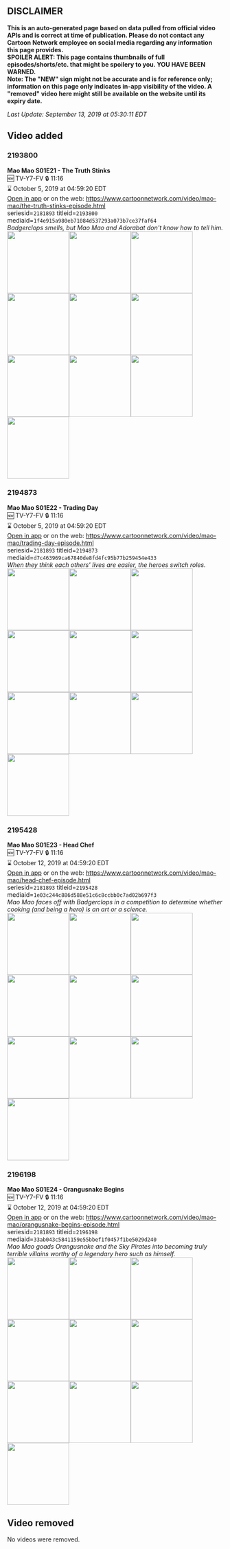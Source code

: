 ## DISCLAIMER
**This is an auto-generated page based on data pulled from official video APIs and is correct at time of publication. Please do not contact any Cartoon Network employee on social media regarding any information this page provides.**  
**SPOILER ALERT: This page contains thumbnails of full episodes/shorts/etc. that might be spoilery to you. YOU HAVE BEEN WARNED.**  
**Note: The "NEW" sign might not be accurate and is for reference only; information on this page only indicates in-app visibility of the video. A "removed" video here might still be available on the website until its expiry date.**  

_Last Update: September 13, 2019 at 05:30:11 EDT_
## Video added
### 2193800
**Mao Mao S01E21 - The Truth Stinks**  
🆕 TV-Y7-FV 🔒 11:16  
⌛ October 5, 2019 at 04:59:20 EDT  
[Open in app](https://tinyurl.com/y375ot5s) or on the web: https://www.cartoonnetwork.com/video/mao-mao/the-truth-stinks-episode.html  
seriesid=`2181893` titleid=`2193800` mediaid=`1f4e915a980eb71084d537293a073b7ce37faf64`  
_Badgerclops smells, but Mao Mao and Adorabat don't know how to tell him._  
<a href="https://s3.amazonaws.com/cartoonorchestrator/2193800_001_1280x720.jpg"><img src="https://s3.amazonaws.com/cartoonorchestrator/2193800_001_640x360.jpg" height="144px" /></a><a href="https://s3.amazonaws.com/cartoonorchestrator/2193800_002_1280x720.jpg"><img src="https://s3.amazonaws.com/cartoonorchestrator/2193800_002_640x360.jpg" height="144px" /></a><a href="https://s3.amazonaws.com/cartoonorchestrator/2193800_003_1280x720.jpg"><img src="https://s3.amazonaws.com/cartoonorchestrator/2193800_003_640x360.jpg" height="144px" /></a><a href="https://s3.amazonaws.com/cartoonorchestrator/2193800_004_1280x720.jpg"><img src="https://s3.amazonaws.com/cartoonorchestrator/2193800_004_640x360.jpg" height="144px" /></a><a href="https://s3.amazonaws.com/cartoonorchestrator/2193800_005_1280x720.jpg"><img src="https://s3.amazonaws.com/cartoonorchestrator/2193800_005_640x360.jpg" height="144px" /></a><a href="https://s3.amazonaws.com/cartoonorchestrator/2193800_006_1280x720.jpg"><img src="https://s3.amazonaws.com/cartoonorchestrator/2193800_006_640x360.jpg" height="144px" /></a><a href="https://s3.amazonaws.com/cartoonorchestrator/2193800_007_1280x720.jpg"><img src="https://s3.amazonaws.com/cartoonorchestrator/2193800_007_640x360.jpg" height="144px" /></a><a href="https://s3.amazonaws.com/cartoonorchestrator/2193800_008_1280x720.jpg"><img src="https://s3.amazonaws.com/cartoonorchestrator/2193800_008_640x360.jpg" height="144px" /></a><a href="https://s3.amazonaws.com/cartoonorchestrator/2193800_009_1280x720.jpg"><img src="https://s3.amazonaws.com/cartoonorchestrator/2193800_009_640x360.jpg" height="144px" /></a><a href="https://s3.amazonaws.com/cartoonorchestrator/2193800_010_1280x720.jpg"><img src="https://s3.amazonaws.com/cartoonorchestrator/2193800_010_640x360.jpg" height="144px" /></a>
### 2194873
**Mao Mao S01E22 - Trading Day**  
🆕 TV-Y7-FV 🔒 11:16  
⌛ October 5, 2019 at 04:59:20 EDT  
[Open in app](https://tinyurl.com/y6s9zktn) or on the web: https://www.cartoonnetwork.com/video/mao-mao/trading-day-episode.html  
seriesid=`2181893` titleid=`2194873` mediaid=`d7c463969ca67840de8fd4fc95b77b259454e433`  
_When they think each others' lives are easier, the heroes switch roles._  
<a href="https://s3.amazonaws.com/cartoonorchestrator/2194873_001_1280x720.jpg"><img src="https://s3.amazonaws.com/cartoonorchestrator/2194873_001_640x360.jpg" height="144px" /></a><a href="https://s3.amazonaws.com/cartoonorchestrator/2194873_002_1280x720.jpg"><img src="https://s3.amazonaws.com/cartoonorchestrator/2194873_002_640x360.jpg" height="144px" /></a><a href="https://s3.amazonaws.com/cartoonorchestrator/2194873_003_1280x720.jpg"><img src="https://s3.amazonaws.com/cartoonorchestrator/2194873_003_640x360.jpg" height="144px" /></a><a href="https://s3.amazonaws.com/cartoonorchestrator/2194873_004_1280x720.jpg"><img src="https://s3.amazonaws.com/cartoonorchestrator/2194873_004_640x360.jpg" height="144px" /></a><a href="https://s3.amazonaws.com/cartoonorchestrator/2194873_005_1280x720.jpg"><img src="https://s3.amazonaws.com/cartoonorchestrator/2194873_005_640x360.jpg" height="144px" /></a><a href="https://s3.amazonaws.com/cartoonorchestrator/2194873_006_1280x720.jpg"><img src="https://s3.amazonaws.com/cartoonorchestrator/2194873_006_640x360.jpg" height="144px" /></a><a href="https://s3.amazonaws.com/cartoonorchestrator/2194873_007_1280x720.jpg"><img src="https://s3.amazonaws.com/cartoonorchestrator/2194873_007_640x360.jpg" height="144px" /></a><a href="https://s3.amazonaws.com/cartoonorchestrator/2194873_008_1280x720.jpg"><img src="https://s3.amazonaws.com/cartoonorchestrator/2194873_008_640x360.jpg" height="144px" /></a><a href="https://s3.amazonaws.com/cartoonorchestrator/2194873_009_1280x720.jpg"><img src="https://s3.amazonaws.com/cartoonorchestrator/2194873_009_640x360.jpg" height="144px" /></a><a href="https://s3.amazonaws.com/cartoonorchestrator/2194873_010_1280x720.jpg"><img src="https://s3.amazonaws.com/cartoonorchestrator/2194873_010_640x360.jpg" height="144px" /></a>
### 2195428
**Mao Mao S01E23 - Head Chef**  
🆕 TV-Y7-FV 🔒 11:16  
⌛ October 12, 2019 at 04:59:20 EDT  
[Open in app](https://tinyurl.com/y5n4fu6z) or on the web: https://www.cartoonnetwork.com/video/mao-mao/head-chef-episode.html  
seriesid=`2181893` titleid=`2195428` mediaid=`1e03c244c886d588e51c6c8ccbb0c7ad02b697f3`  
_Mao Mao faces off with Badgerclops in a competition to determine whether cooking (and being a hero) is an art or a science._  
<a href="https://s3.amazonaws.com/cartoonorchestrator/2195428_001_1280x720.jpg"><img src="https://s3.amazonaws.com/cartoonorchestrator/2195428_001_640x360.jpg" height="144px" /></a><a href="https://s3.amazonaws.com/cartoonorchestrator/2195428_002_1280x720.jpg"><img src="https://s3.amazonaws.com/cartoonorchestrator/2195428_002_640x360.jpg" height="144px" /></a><a href="https://s3.amazonaws.com/cartoonorchestrator/2195428_003_1280x720.jpg"><img src="https://s3.amazonaws.com/cartoonorchestrator/2195428_003_640x360.jpg" height="144px" /></a><a href="https://s3.amazonaws.com/cartoonorchestrator/2195428_004_1280x720.jpg"><img src="https://s3.amazonaws.com/cartoonorchestrator/2195428_004_640x360.jpg" height="144px" /></a><a href="https://s3.amazonaws.com/cartoonorchestrator/2195428_005_1280x720.jpg"><img src="https://s3.amazonaws.com/cartoonorchestrator/2195428_005_640x360.jpg" height="144px" /></a><a href="https://s3.amazonaws.com/cartoonorchestrator/2195428_006_1280x720.jpg"><img src="https://s3.amazonaws.com/cartoonorchestrator/2195428_006_640x360.jpg" height="144px" /></a><a href="https://s3.amazonaws.com/cartoonorchestrator/2195428_007_1280x720.jpg"><img src="https://s3.amazonaws.com/cartoonorchestrator/2195428_007_640x360.jpg" height="144px" /></a><a href="https://s3.amazonaws.com/cartoonorchestrator/2195428_008_1280x720.jpg"><img src="https://s3.amazonaws.com/cartoonorchestrator/2195428_008_640x360.jpg" height="144px" /></a><a href="https://s3.amazonaws.com/cartoonorchestrator/2195428_009_1280x720.jpg"><img src="https://s3.amazonaws.com/cartoonorchestrator/2195428_009_640x360.jpg" height="144px" /></a><a href="https://s3.amazonaws.com/cartoonorchestrator/2195428_010_1280x720.jpg"><img src="https://s3.amazonaws.com/cartoonorchestrator/2195428_010_640x360.jpg" height="144px" /></a>
### 2196198
**Mao Mao S01E24 - Orangusnake Begins**  
🆕 TV-Y7-FV 🔒 11:16  
⌛ October 12, 2019 at 04:59:20 EDT  
[Open in app](https://tinyurl.com/yxn9vq84) or on the web: https://www.cartoonnetwork.com/video/mao-mao/orangusnake-begins-episode.html  
seriesid=`2181893` titleid=`2196198` mediaid=`33ab043c5841159e55bbef1f0457f1be5029d240`  
_Mao Mao goads Orangusnake and the Sky Pirates into becoming truly terrible villains worthy of a legendary hero such as himself._  
<a href="https://s3.amazonaws.com/cartoonorchestrator/2196198_001_1280x720.jpg"><img src="https://s3.amazonaws.com/cartoonorchestrator/2196198_001_640x360.jpg" height="144px" /></a><a href="https://s3.amazonaws.com/cartoonorchestrator/2196198_002_1280x720.jpg"><img src="https://s3.amazonaws.com/cartoonorchestrator/2196198_002_640x360.jpg" height="144px" /></a><a href="https://s3.amazonaws.com/cartoonorchestrator/2196198_003_1280x720.jpg"><img src="https://s3.amazonaws.com/cartoonorchestrator/2196198_003_640x360.jpg" height="144px" /></a><a href="https://s3.amazonaws.com/cartoonorchestrator/2196198_004_1280x720.jpg"><img src="https://s3.amazonaws.com/cartoonorchestrator/2196198_004_640x360.jpg" height="144px" /></a><a href="https://s3.amazonaws.com/cartoonorchestrator/2196198_005_1280x720.jpg"><img src="https://s3.amazonaws.com/cartoonorchestrator/2196198_005_640x360.jpg" height="144px" /></a><a href="https://s3.amazonaws.com/cartoonorchestrator/2196198_006_1280x720.jpg"><img src="https://s3.amazonaws.com/cartoonorchestrator/2196198_006_640x360.jpg" height="144px" /></a><a href="https://s3.amazonaws.com/cartoonorchestrator/2196198_007_1280x720.jpg"><img src="https://s3.amazonaws.com/cartoonorchestrator/2196198_007_640x360.jpg" height="144px" /></a><a href="https://s3.amazonaws.com/cartoonorchestrator/2196198_008_1280x720.jpg"><img src="https://s3.amazonaws.com/cartoonorchestrator/2196198_008_640x360.jpg" height="144px" /></a><a href="https://s3.amazonaws.com/cartoonorchestrator/2196198_009_1280x720.jpg"><img src="https://s3.amazonaws.com/cartoonorchestrator/2196198_009_640x360.jpg" height="144px" /></a><a href="https://s3.amazonaws.com/cartoonorchestrator/2196198_010_1280x720.jpg"><img src="https://s3.amazonaws.com/cartoonorchestrator/2196198_010_640x360.jpg" height="144px" /></a>
## Video removed
No videos were removed.
